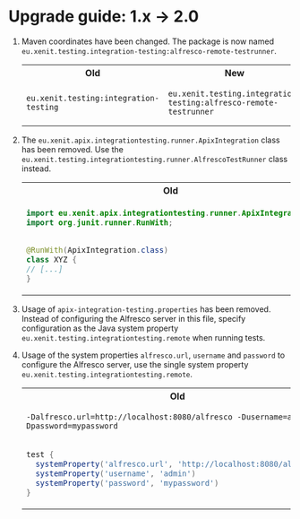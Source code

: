 # Upgrade guide: 1.x -> 2.0

1. Maven coordinates have been changed. The package is now named `eu.xenit.testing.integration-testing:alfresco-remote-testrunner`.

   <table>
    <tr>
    <th>Old</th>
    <th>New</th>
    </tr>
    <tr>
    <td>

    ```
    eu.xenit.testing:integration-testing
    ```

    </td>
    <td>

    ```
    eu.xenit.testing.integration-testing:alfresco-remote-testrunner
    ```

    </td>
    </tr>
    </table>

2. The `eu.xenit.apix.integrationtesting.runner.ApixIntegration` class has been removed. Use the `eu.xenit.testing.integrationtesting.runner.AlfrescoTestRunner` class instead.

   <table>
    <tr>
    <th>Old</th>
    <th>New</th>
    </tr>
    <tr>
    <td>

    ```java
    import eu.xenit.apix.integrationtesting.runner.ApixIntegration;
    import org.junit.runner.RunWith;
   
    
   @RunWith(ApixIntegration.class)
   class XYZ {
    // [...]
   }
    ```

    </td>
    <td>

    ```java
    import eu.xenit.testing.integrationtesting.runner.AlfrescoTestRunner;
    import org.junit.runner.RunWith;
   
    
   @RunWith(AlfrescoTestRunner.class)
   class XYZ {
    // [...]
   }
    ```

    </td>
    </tr>
    </table>

3. Usage of `apix-integration-testing.properties` has been removed. Instead of configuring the Alfresco server in this file, specify configuration as the Java system property `eu.xenit.testing.integrationtesting.remote` when running tests.


4. Usage of the system properties `alfresco.url`, `username` and `password` to configure the Alfresco server, use the single system property `eu.xenit.testing.integrationtesting.remote`.

   <table>
    <tr>
    <th>Old</th>
    <th>New</th>
    </tr>
    <tr>
    <td>

    ```
   -Dalfresco.url=http://localhost:8080/alfresco -Dusername=admin -Dpassword=mypassword
    ```

    </td>
    <td>

    ```
   -Deu.xenit.testing.integrationtesting.remote=http://admin:mypassword@localhost:8080/alfresco/s
    ```

    </td>
    </tr>
    <tr>
    <td>

    ```groovy
    test {
      systemProperty('alfresco.url', 'http://localhost:8080/alfresco')
      systemProperty('username', 'admin')
      systemProperty('password', 'mypassword')
    }
    ```

    </td>
    <td>

    ```groovy
    test {
        systemProperty('eu.xenit.testing.integrationtesting.remote', "http://admin:mypassword@localhost:8080:alfresco/s")
    }
    ```

    </td>
    </tr>
    </table>
